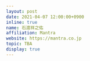 ```yaml
---
layout: post
date: 2021-04-07 12:00:00+0900
inline: true
name: 石渡祥之佑
affiliation: Mantra
website: https://mantra.co.jp
topic: TBA
display: true
---
```

